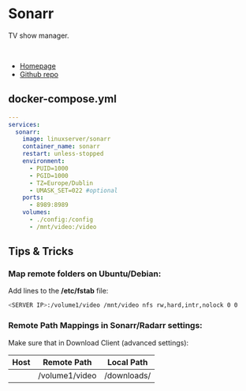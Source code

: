 # Sonarr

TV show manager.

<br>

- [Homepage](https://sonarr.tv/)
- [Github repo](https://github.com/Sonarr/Sonarr)


## docker-compose.yml
```yml
---
services:
  sonarr:
    image: linuxserver/sonarr
    container_name: sonarr
    restart: unless-stopped
    environment:
      - PUID=1000
      - PGID=1000
      - TZ=Europe/Dublin
      - UMASK_SET=022 #optional
    ports:
      - 8989:8989
    volumes:
      - ./config:/config
      - /mnt/video:/video
```


## Tips & Tricks

### Map remote folders on Ubuntu/Debian:
Add lines to the **/etc/fstab** file:

```sh
<SERVER IP>:/volume1/video /mnt/video nfs rw,hard,intr,nolock 0 0
```

### Remote Path Mappings in Sonarr/Radarr settings:

Make sure that in Download Client (advanced settings):

| Host        | Remote Path    | Local Path  |
|-------------|----------------|-------------|
| <SERVER IP> | /volume1/video | /downloads/ |
